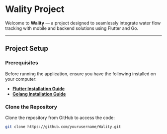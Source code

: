 # **Wality Project**

Welcome to **Wality** — a project designed to seamlessly integrate water flow tracking with mobile and backend solutions using Flutter and Go.

---

## **Project Setup**

### **Prerequisites**

Before running the application, ensure you have the following installed on your computer:

- **[Flutter Installation Guide](https://flutter.dev/docs/get-started/install)**
- **[Golang Installation Guide](https://golang.org/doc/install)**

### **Clone the Repository**

Clone the repository from GitHub to access the code:

```bash
git clone https://github.com/yourusername/Wality.git
